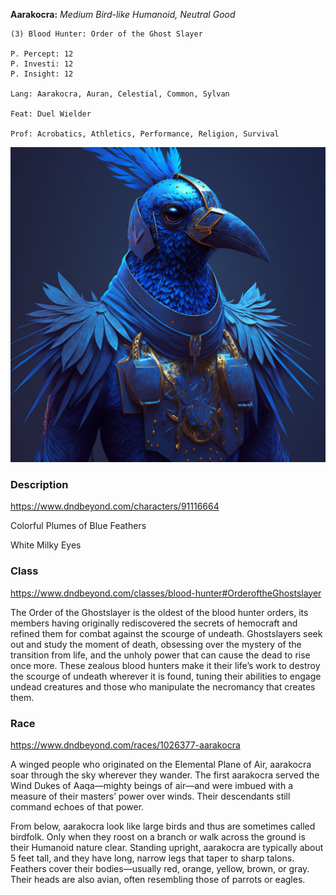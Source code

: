 **Aarakocra:** *Medium Bird-like Humanoid, Neutral Good*

	(3) Blood Hunter: Order of the Ghost Slayer

	P. Percept: 12
	P. Investi: 12
	P. Insight: 12

	Lang: Aarakocra, Auran, Celestial, Common, Sylvan

	Feat: Duel Wielder

	Prof: Acrobatics, Athletics, Performance, Religion, Survival

![Pobis](/Player_Characters/attachments/deekeek_hiqui.png)

### Description
https://www.dndbeyond.com/characters/91116664

Colorful Plumes of Blue Feathers

White Milky Eyes

### Class 
https://www.dndbeyond.com/classes/blood-hunter#OrderoftheGhostslayer

The Order of the Ghostslayer is the oldest of the blood hunter orders, its members having originally rediscovered the secrets of hemocraft and refined them for combat against the scourge of undeath. Ghostslayers seek out and study the moment of death, obsessing over the mystery of the transition from life, and the unholy power that can cause the dead to rise once more. These zealous blood hunters make it their life’s work to destroy the scourge of undeath wherever it is found, tuning their abilities to engage undead creatures and those who manipulate the necromancy that creates them.

### Race
https://www.dndbeyond.com/races/1026377-aarakocra

A winged people who originated on the Elemental Plane of Air, aarakocra soar through the sky wherever they wander. The first aarakocra served the Wind Dukes of Aaqa—mighty beings of air—and were imbued with a measure of their masters’ power over winds. Their descendants still command echoes of that power.

From below, aarakocra look like large birds and thus are sometimes called birdfolk. Only when they roost on a branch or walk across the ground is their Humanoid nature clear. Standing upright, aarakocra are typically about 5 feet tall, and they have long, narrow legs that taper to sharp talons. Feathers cover their bodies—usually red, orange, yellow, brown, or gray. Their heads are also avian, often resembling those of parrots or eagles.